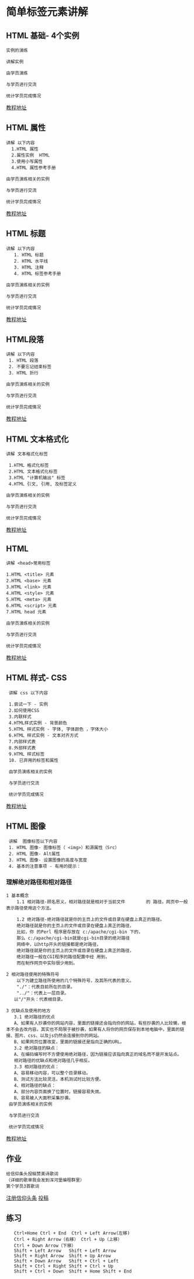 
# 简单标签元素讲解 
## HTML 基础- 4个实例
    实例的演练

    讲解实例

    由学员演练

    与学员进行交流

    统计学员完成情况

[教程地址](http://www.runoob.com/html/html-basic.html)

## HTML 属性
   
    讲解 以下内容
      1.HTML 属性 
      2.属性实例  HTML 
      3.使用小写属性  
      4.HTML 属性参考手册

    由学员演练相关的实例

    与学员进行交流

    统计学员完成情况

    
[教程地址](http://www.runoob.com/html/html-attributes.html)

## HTML 标题
    
    讲解 以下内容
       1. HTML 标题
       2. HTML 水平线
       3. HTML 注释
       4. HTML 标签参考手册

    由学员演练相关的实例

    与学员进行交流

    统计学员完成情况
[教程地址](http://www.runoob.com/html/html-headings.html)
## HTML段落
   
    讲解 以下内容
     1. HTML 段落
     2. 不要忘记结束标签
     3. HTML 折行

    由学员演练相关的实例

    与学员进行交流

    统计学员完成情况

[教程地址](http://www.runoob.com/html/html-paragraphs.html)

## HTML 文本格式化
   
    讲解 文本格式化标签
     
     1.HTML 格式化标签
     2.HTML 文本格式化标签
     3.HTML "计算机输出" 标签
     4.HTML 引文, 引用, 及标签定义
     
    由学员演练相关的实例

    与学员进行交流

    统计学员完成情况
[教程地址](http://www.runoob.com/html/html-formatting.html)

## HTML  <head>
    讲解 <head>常用标签

    1.HTML <title> 元素
    2.HTML <base> 元素
    3.HTML <link> 元素
    4.HTML <style> 元素
    5.HTML <meta> 元素
    6.HTML <script> 元素
    7.HTML head 元素
    
    由学员演练相关的实例

    与学员进行交流

    统计学员完成情况
[教程地址](http://www.runoob.com/html/html-head.html)


## HTML 样式- CSS
   
     讲解 css 以下内容
     
     1.尝试一下 - 实例
     2.如何使用CSS
     3.内联样式
     4.HTML样式实例 - 背景颜色
     5.HTML 样式实例 - 字体, 字体颜色 ，字体大小
     6.HTML 样式实例 - 文本对齐方式
     7.内部样式表
     8.外部样式表
     9.HTML 样式标签
     10. 已弃用的标签和属性
     
     由学员演练相关的实例

     与学员进行交流

     统计学员完成情况
[教程地址](http://www.runoob.com/html/html-css.html#commentform)

## HTML 图像
   
     讲解  图像标签以下内容
     1. HTML 图像- 图像标签（ <img>）和源属性（Src）
     2. HTML 图像- Alt属性
     3. HTML 图像- 设置图像的高度与宽度
     4. 基本的注意事项 - 有用的提示：

### 理解绝对路径和相对路径

    1 基本概念
        1.1 相对路径-顾名思义，相对路径就是相对于当前文件        的 路径。网页中一般表示路径使用这个方法。

        1.2 绝对路径-绝对路径就是你的主页上的文件或目录在硬盘上真正的路径。
        绝对路径就是你的主页上的文件或目录在硬盘上真正的路径，
        比如，你 的Perl 程序是存放在 c:/apache/cgi-bin 下的，
        那么 c:/apache/cgi-bin就是cgi-bin目录的绝对路径
        网络中，以http开头的链接都是绝对路径，
        绝对路径就是你的主页上的文件或目录在硬盘上真正的路径，
        绝对路径一般在CGI程序的路径配置中经 用到，
        而在制作网页中实际很少用到。

    2 相对路径使用的特殊符号
        以下为建立路径所使用的几个特殊符号，及其所代表的意义。
        "./"：代表目前所在的目录。
        "../"：代表上一层目录。
       以"/"开头：代表根目录。
       
    3 优缺点及使用的地方
       3.1 绝对路径的优点
       A、如果有人抄袭你的网站内容，里面的链接还会指向你的网站，有些抄袭的人比较懒，根本不会去改内容。其实也不局限于被抄袭，如果有人将你的网页保存到本地电脑中，里面的链接、图片、css、以及js仍然会连接到你的网站。
       B、如果网页位置改变，里面的链接还是指向正确的URL。
       3.2 绝对路径的缺点：
       A、在编码编写时不方便使用绝对路径，因为链接应该指向真正的域名而不是开发站点。
       相对路径的优缺点和绝对路径几乎相反。
       3.3 相对路径的优点：
       A、容易移动内容，可以整个目录移动。
       B、测试方法比较灵活，本机测试时比较方便。
       4、相对路径的缺点：
       A、部分内容页面换了位置时，链接容易失效。
       B、容易被人大面积采集抄袭。
     由学员演练相关的实例

     与学员进行交流

     统计学员完成情况
    
[教程地址](http://www.runoob.com/html/html-images.html)

## 作业
    给信仰条头投稿赞美诗歌词
    （详细的歌单我会发到浑河堡编程群里）
    第个学员3首歌词
[注册信仰头条](http://faith.im/login)
[投稿](http://faith.im/deliver)
## 练习
       Ctrl+Home Ctrl + End  Ctrl + Left Arrow(左移)
       Ctrl + Right Arrow（右移） Ctrl + Up（上移）
       Ctrl + Down Arrow（下移）
       Shift + Left Arrow	Shift + Left Arrow
       Shift + Right Arrow	Shift + Up Arrow	
       Shift + Down Arrow	Shift + Ctrl + Left	
       Shift + Ctrl + Right	Shift + Ctrl + Up	
       Shift + Ctrl + Down	Shift + Home Shift + End



    
